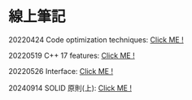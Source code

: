 # 線上筆記

20220424 Code optimization techniques: [Click ME !](https://hackmd.io/@lai110771/SkS5L2eSc?fbclid=IwAR1Dj4hBsWiWTeM6gBN1wGVndfnvEETrLr5DpxXeij1HYoSB93kgcMrEgRo)

20220519 C++ 17 features: [Click ME !](https://hackmd.io/uM0fjYMOSBuZVCsyi8Mkmg?fbclid=IwAR1fdmKdDyzz9V4nIGwjuSZEiv6ZMShmkWtpPq96khV91ki9vbWpKJX31hw)

20220526 Interface: [Click ME !](https://hackmd.io/dyWVusdvRqWSFZYc86oVrw?view)

20240914 SOLID 原則(上): [Click ME !](https://hackmd.io/@YuLin1226/HJA1m8nhC)
